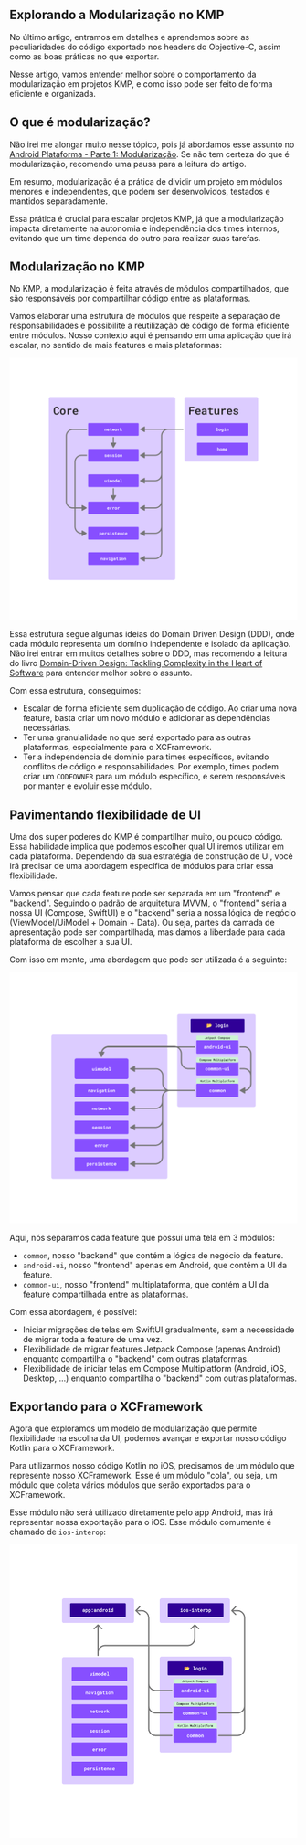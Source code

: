 ## Explorando a Modularização no KMP

No último artigo, entramos em detalhes e aprendemos sobre as peculiaridades do código exportado nos headers do Objective-C, assim como as boas práticas no que exportar.

Nesse artigo, vamos entender melhor sobre o comportamento da modularização em projetos KMP, e como isso pode ser feito de forma eficiente e organizada.

## O que é modularização?

Não irei me alongar muito nesse tópico, pois já abordamos esse assunto no [Android Plataforma - Parte 1: Modularização](https://dev.to/rsicarelli/android-plataforma-parte-1-modularizacao-2016). Se não tem certeza do que é modularização, recomendo uma pausa para a leitura do artigo.

Em resumo, modularização é a prática de dividir um projeto em módulos menores e independentes, que podem ser desenvolvidos, testados e mantidos separadamente.

Essa prática é crucial para escalar projetos KMP, já que a modularização impacta diretamente na autonomia e independência dos times internos, evitando que um time dependa do outro para realizar suas tarefas.

## Modularização no KMP

No KMP, a modularização é feita através de módulos compartilhados, que são responsáveis por compartilhar código entre as plataformas.

Vamos elaborar uma estrutura de módulos que respeite a separação de responsabilidades e possibilite a reutilização de código de forma eficiente entre módulos. Nosso contexto aqui é pensando em uma aplicação que irá escalar, no sentido de mais features e mais plataformas:

<img src="https://github.com/rsicarelli/KMP-101/blob/main/posts/assets/kmp-modularization-pt1.png?raw=true" />

Essa estrutura segue algumas ideias do Domain Driven Design (DDD), onde cada módulo representa um domínio independente e isolado da aplicação. Não irei entrar em muitos detalhes sobre o DDD, mas recomendo a leitura do livro [Domain-Driven Design: Tackling Complexity in the Heart of Software](https://www.amazon.com.br/Domain-Driven-Design-Tackling-Complexity-Software/dp/0321125215/ref=sr_1_1?dib=eyJ2IjoiMSJ9.Lo7-Md3VvIV38Rzn-ytmnX1FyJz_hHxG_c3ocyge7LEEkMf9J0QQUC_vNRqM-bly1FEW6JDWiQjxRiR4Ip4uOSi5BDadwwQLRq-qGmgXmoG36NnUp66mVBVEOL-xFpHChmTWdyWDB5EZGboxu2dOIVTrzRS54KI4S6rDRsLLLoSAkU9bCl81j0cePEicQvqB.QPWgwg7lUfTottKjOov5grb2CciIICVV12MWxs8bueA&dib_tag=se&keywords=Domain-Driven-Design-Tackling-Complexity-Software&qid=1739362218&sr=8-1&ufe=app_do%3Aamzn1.fos.4bddec23-2dcf-4403-8597-e1a02442043d) para entender melhor sobre o assunto.

Com essa estrutura, conseguimos:
- Escalar de forma eficiente sem duplicação de código. Ao criar uma nova feature, basta criar um novo módulo e adicionar as dependências necessárias.
- Ter uma granulalidade no que será exportado para as outras plataformas, especialmente para o XCFramework.
- Ter a independencia de domínio para times específicos, evitando conflitos de código e responsabilidades. Por exemplo, times podem criar um `CODEOWNER` para um módulo específico, e serem responsáveis por manter e evoluir esse módulo.

## Pavimentando flexibilidade de UI
Uma dos super poderes do KMP é compartilhar muito, ou pouco código. Essa habilidade implica que podemos  escolher qual UI iremos utilizar em cada plataforma. Dependendo da sua estratégia de construção de UI, você irá precisar de uma abordagem específica de módulos para criar essa flexibilidade.

Vamos pensar que cada feature pode ser separada em  um "frontend" e "backend". Seguindo o padrão de arquitetura MVVM, o "frontend" seria a nossa UI (Compose, SwiftUI) e o "backend" seria a nossa lógica de negócio (ViewModel/UiModel + Domain + Data). Ou seja, partes da camada de apresentação pode ser compartilhada, mas damos a liberdade para cada plataforma de escolher a sua UI.

Com isso em mente, uma abordagem que pode ser utilizada é a seguinte:

<img src="https://github.com/rsicarelli/KMP-101/blob/main/posts/assets/kmp-modularization-pt2.png?raw=true" />

Aqui, nós separamos cada feature que possuí uma tela em 3 módulos:
- `common`, nosso "backend" que contém a lógica de negócio da feature.
- `android-ui`, nosso "frontend" apenas em Android, que contém a UI da feature.
- `common-ui`, nosso "frontend" multiplataforma, que contém a UI da feature compartilhada entre as plataformas.

Com essa abordagem, é possível:
- Iniciar migrações de telas em SwiftUI gradualmente, sem a necessidade de migrar toda a feature de uma vez.
- Flexibilidade de migrar features Jetpack Compose (apenas Android) enquanto compartilha o "backend" com outras plataformas.
- Flexibilidade de iniciar telas em Compose Multiplatform (Android, iOS, Desktop, ...) enquanto compartilha o "backend" com outras plataformas.

## Exportando para o XCFramework
Agora que exploramos um modelo de modularização que permite flexibilidade na escolha da UI, podemos avançar e exportar nosso código Kotlin para o XCFramework.

Para utilizarmos nosso código Kotlin no iOS, precisamos de um módulo que represente nosso XCFramework. Esse é um módulo "cola", ou seja, um módulo que coleta vários módulos que serão exportados para o XCFramework.

Esse módulo não será utilizado diretamente pelo app Android, mas irá representar nossa exportação para o iOS. Esse módulo comumente é chamado de `ios-interop`:

<img src="https://github.com/rsicarelli/KMP-101/blob/main/posts/assets/kmp-modularization-pt3.png?raw=true" />



